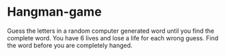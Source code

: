 # Hangman-game
Guess the letters in a random computer generated word until you find the complete word. You have 6 lives and lose a life for each wrong guess. Find the word before you are completely hanged.
